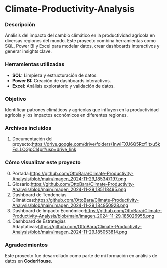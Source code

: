 # Climate-Productivity-Analysis

### Descripción
Análisis del impacto del cambio climático en la productividad agrícola en diversas regiones del mundo. Este proyecto combina herramientas como SQL, Power BI y Excel para modelar datos, crear dashboards interactivos y generar insights clave.

### Herramientas utilizadas
- **SQL:** Limpieza y estructuración de datos.
- **Power BI:** Creación de dashboards interactivos.
- **Excel:** Análisis exploratorio y validación de datos.

### Objetivo
Identificar patrones climáticos y agrícolas que influyen en la productividad agrícola y los impactos económicos en diferentes regiones.

### Archivos incluidos
1. Documentación del proyecto:https://drive.google.com/drive/folders/1nwIFXU6Q5Rcf1ltxu5kFsLLOGjpCl4pr?usp=drive_link

### Cómo visualizar este proyecto
0. Portada:https://github.com/OttoBara/Climate-Productivity-Analysis/blob/main/imagen_2024-11-29_185347197.png
1. Glosario:https://github.com/OttoBara/Climate-Productivity-Analysis/blob/main/imagen_2024-11-29_185118495.png
2. Dashboard de Tendencias Climáticas:https://github.com/OttoBara/Climate-Productivity-Analysis/blob/main/imagen_2024-11-29_184950928.png
3. Dashboard de Impacto Económico:https://github.com/OttoBara/Climate-Productivity-Analysis/blob/main/imagen_2024-11-29_185026955.png
4. Dashboard de Estrategias Adaptativas:https://github.com/OttoBara/Climate-Productivity-Analysis/blob/main/imagen_2024-11-29_185053814.png

### Agradecimientos
Este proyecto fue desarrollado como parte de mi formación en análisis de datos en **CoderHouse**.
